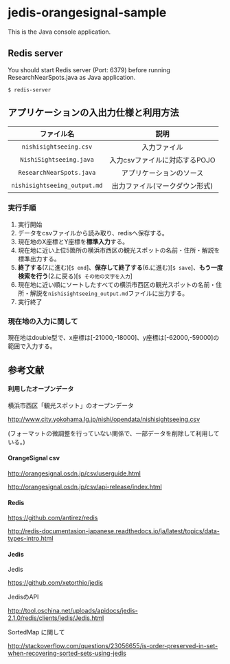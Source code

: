 # jedis-orangesignal-sample

This is the Java console application.

## Redis server

You should start Redis server (Port: 6379) before running ResearchNearSpots.java as Java application.
```
$ redis-server
```

## アプリケーションの入出力仕様と利用方法
|ファイル名|説明|
|:-:|:-:|
|`nishisightseeing.csv`|入力ファイル|
|`NishiSightseeing.java`|入力csvファイルに対応するPOJO|
|`ResearchNearSpots.java`|アプリケーションのソース|
|`nishisightseeing_output.md`|出力ファイル(マークダウン形式)|

### 実行手順
1. 実行開始
2. データをcsvファイルから読み取り、redisへ保存する。
3. 現在地のX座標とY座標を**標準入力**する。
4. 現在地に近い上位5箇所の横浜市西区の観光スポットの名前・住所・解説を標準出力する。
5. **終了する**(7.に進む)[`$ end`]、**保存して終了する**(6.に進む)[`$ save`]、**もう一度検索を行う**(2.に戻る)[`$ その他の文字を入力`]
6. 現在地に近い順にソートしたすべての横浜市西区の観光スポットの名前・住所・解説を`nishisightseeing_output.md`ファイルに出力する。
7. 実行終了

### 現在地の入力に関して
現在地はdouble型で、x座標は[-21000,-18000]、y座標は[-62000,-59000]の範囲で入力する。

## 参考文献

#### 利用したオープンデータ

横浜市西区「観光スポット」のオープンデータ

http://www.city.yokohama.lg.jp/nishi/opendata/nishisightseeing.csv

(フォーマットの微調整を行っていない関係で、一部データを削除して利用している。)


#### OrangeSignal csv

http://orangesignal.osdn.jp/csv/userguide.html

http://orangesignal.osdn.jp/csv/api-release/index.html


#### Redis

https://github.com/antirez/redis

http://redis-documentasion-japanese.readthedocs.io/ja/latest/topics/data-types-intro.html

#### Jedis

Jedis

https://github.com/xetorthio/jedis

JedisのAPI

http://tool.oschina.net/uploads/apidocs/jedis-2.1.0/redis/clients/jedis/Jedis.html

SortedMap に関して

http://stackoverflow.com/questions/23056655/is-order-preserved-in-set-when-recovering-sorted-sets-using-jedis
